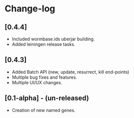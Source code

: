 # Change-log

## [0.4.4]
 - Included wormbase.ids uberjar building.
 - Added leiningen release tasks.
 
## [0.4.3]
 - Added Batch API (new, update, resurrect, kill end-points)
 - Multiple bug fixes and features.
 - Multiple UI/UX changes.

## [0.1-alpha] - (un-released)
 - Creation of new named genes.
